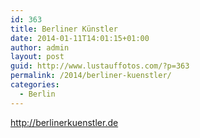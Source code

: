 ```yaml
---
id: 363
title: Berliner Künstler
date: 2014-01-11T14:01:15+01:00
author: admin
layout: post
guid: http://www.lustauffotos.com/?p=363
permalink: /2014/berliner-kuenstler/
categories:
  - Berlin
---
```

<http://berlinerkuenstler.de>